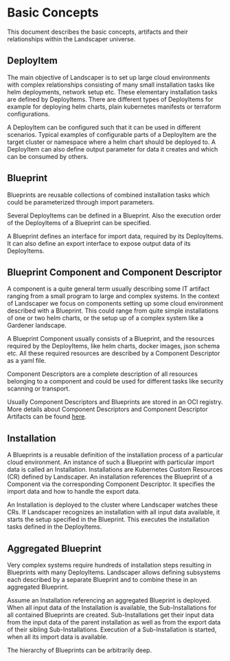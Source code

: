 # Basic Concepts

This document describes the basic concepts, artifacts and their relationships within the Landscaper universe. 

## DeployItem

The main objective of Landscaper is to set up large cloud environments with complex relationships consisting of many
small installation tasks like helm deployments, network setup etc. These elementary installation tasks are defined by 
DeployItems. There are different types of DeployItems for example for deploying helm charts, plain kubernetes manifests 
or terraform configurations.

A DeployItem can be configured such that it can be used in different scenarios. Typical examples of configurable parts
of a DeployItem are the target cluster or namespace where a helm chart should be deployed to. A DeployItem can also 
define output parameter for data it creates and which can be consumed by others.

## Blueprint

Blueprints are reusable collections of combined installation tasks which could be parameterized through import
parameters.

Several DeployItems can be defined in a Blueprint. 
Also the execution order of the DeployItems of a Blueprint can be specified.

A Blueprint defines an interface for import data, required by its DeployItems. It can also define an export 
interface to expose output data of its DeployItems. 

## Blueprint Component and Component Descriptor

A component is a quite general term usually describing some IT artifact ranging from a small program to large
and complex systems. In the context of Landscaper we focus on components setting up some cloud environment 
described with a Blueprint. This could range from quite simple installations of one or two helm charts, or the
setup up of a complex system like a Gardener landscape.

A Blueprint Component usually consists of a Blueprint, and the resources required by the DeployItems, like helm charts, docker images, json schema etc. All these required resources are described by a Component 
Descriptor as a yaml file. 

Component Descriptors are a complete description of all resources belonging to a component and could be used for
different tasks like security scanning or transport.

Usually Component Descriptors and Blueprints are stored in an OCI registry. More details about Component 
Descriptors and Component Descriptor Artifacts can be found [here](https://github.com/gardener/component-spec).

## Installation

A Blueprints is a reusable definition of the installation process of a particular cloud environment. 
An instance of such a Blueprint with particular import data is called an Installation. Installations are Kubernetes 
Custom Resources (CR) defined by Landscaper. An installation references the Blueprint of a Component via the 
corresponding Component Descriptor. It specifies the import data and how to handle the export data. 

An Installation is deployed to the cluster where Landscaper watches these CRs. If Landscaper recognizes an installation
with all input data available, it starts the setup specified in the Blueprint. This executes the installation tasks 
defined in the DeployItems.

## Aggregated Blueprint

Very complex systems require hundreds of installation steps resulting in Blueprints with many DeployItems. 
Landscaper allows defining subsystems each described by a separate Blueprint and to combine these in an aggregated 
Blueprint. 

Assume an Installation referencing an aggregated Blueprint is deployed. When all input data of the Installation is 
available, the Sub-Installations for all contained Blueprints are created. Sub-Installations get their input data from 
the input data of the parent installation as well as from the export data of their sibling Sub-Installations. 
Execution of a Sub-Installation is started, when all its import data is available. 

The hierarchy of Blueprints can be arbitrarily deep.
